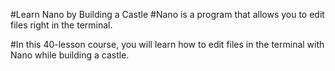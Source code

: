 #Learn Nano by Building a Castle
#Nano is a program that allows you to edit files right in the terminal.

#In this 40-lesson course, you will learn how to edit files in the terminal with Nano while building a castle.
